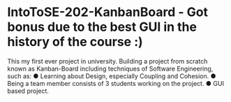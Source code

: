 # IntoToSE-202-KanbanBoard - Got bonus due to the best GUI in the history of the course :)
This my first ever project in university. 
Building a project from scratch known as Kanban-Board including techniques 
of Software Engineering, such as: 
  ● Learning about Design, especially Coupling and Cohesion. 
  ● Being a team member consists of 3 students working on the project. 
  ● GUI based project.
